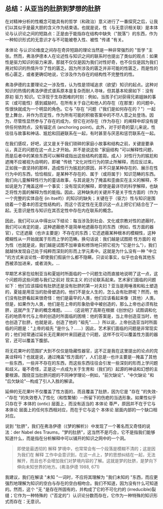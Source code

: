 ## 总结：从亚当的肚脐到梦想的肚脐

在对精神分析的性概念可能具有的哲学（和政治）意义进行了一番探究之后，让我们以其似乎是最大胆的含义作为结束语。也就是说，性（与无意识相关联）是本体论与认识论之间的短路点：正是由于能指存在结构中缺失（"脱落"）的东西，作为一种知识形式的无意识才与不可能被卷入性、被性 "传递 "有关。

本体论 与认识论维度之间存在奇异短路的理论当然是一种非常强烈的 "哲学 "主张。然而，弗洛伊德本人在论述性与知识之间的联系时也提出了类似的观点：如果性是驱力知识的驱力来源，那就不仅仅是因为我们对性好奇，也不仅仅是因为我们用对知识的热情升华了性的匮乏。因为所涉及的匮乏并非可能的性匮乏，而是性的核心匮乏，或者更确切地说，它涉及作为存在的结构性不完整性的性。

弗洛伊德的主要理论之一涉及性，认为性是领域追求（欲望）知识的起点。这种对知识的热情的弗洛伊德式谱系原本是复杂而耐人寻味，但其基本轮廓如下：没有 原初 驱力 知识。它浮现于生存困难的时刻：例如，当孩子们对获得兄弟姐妹的事实（或可能性）感到威胁时。在所有关于自己和他人的存在（在那里）的问题中，性很快就成为一个明显的角色。它与 "存在 "问题（"我们是如何存在的？"）一起登上舞台，并作为否定性，作为所有可能的积极答案中的不尽人意之处登场。因为，尽管性显然参与了存在的成为，但它在对存在（作为存在）的阐释中却没有提供任何依附点，没有锚定点 (anchoring point)。此外，对于好奇的婴儿来说，性往往与故事和神话、尴尬和回避联系在一起，有时甚至与厌恶和惩罚联系在一起。

在我们感叹，好吧，这又是关于我们琐碎的家庭小故事和结构之前，关键是要承认，真正的问题在这一点上才开始。并不是说这些 "家庭结构 "可以解释性问题，而是后者中的某些东西可以解释或指出这些结构的差距。成人）对性行为的尴尬和遮掩不应被视为自明的，即被 "传统 "文化对性行为的禁止所解释，而应反过来。正如我一直坚持的那样，造成性行为尴尬的原因，并不只是某种存在的、展示在性行为中的东西，恰恰相反，是某种不存在的、属于（或将属于）知识范畴的东西。我们向儿童解释性行为的童话故事，与其说是为了掩盖和歪曲实在主义的解释，不如说是为了掩盖这样一个事实：没有现实的解释，即使是最详尽的科学解释，也缺乏将性方面的解释为性的能指。因此，这种缺失的关键并不是关于性方面的（作为一个完整的实体自在 (in itself)）的知识的缺失；关键在于（驱力）性与知识是围绕着一个基本的否定性结构的，而这个否定性在无意识这一点上把它们结合在了一起。无意识是性与知识在其否定性中存在内在联系的概念。

因此，我们可以从中得出以下结论：每当涉及到社会、文化或宗教对性的遮蔽时，我们可以肯定的是，这种遮蔽绝不是简单地遮蔽存在的东西（例如，性方面的器官），它还遮蔽（也许主要是）不存在的东西；它还遮蔽某种根本的模糊性，这种模糊性从一开始就属于形而上学的范畴。换句话说：我们越是试图把 性方面的 视为性（也就是说，我们越是试图不加审查和修饰地只把它视为 "它是什么"），我们就越快发现自己处于纯粹而深刻的形而上学元素中。这就是为什么没有一种 "中立 "的方式来谈论性--即使我们假装什么都不隐瞒，只谈论事实，似乎也会有其他东西被添加进来，或者消失。...

早期艺术家在绘制亚当和夏娃时所面临的一个问题生动而直接地说明了这一点，这个问题将这些问题与我们之前对 现实主义 的讨论联系起来。艺术家们面临的问题如下：他们应该描绘有肚脐还是没有肚脐的第一对夫妇？亚当是用唾液和粘土塑造的，夏娃是用亚当的肋骨塑造的。他们不是女人生的，怎么会有肚脐呢？然而，他们没有肚脐看起来很奇怪：他们是最早的人类，他们应该看起来像（其他）人类。但是，如果作为人类，他们是在上帝的形象肋骨中被创造的，那么上帝也必须有肚脐，这就产生了新的概念难题。......（这说明了高斯在根据《创世纪》试图调和化石的地质年代与上帝的创造时所面临的困境：他的答案是，当上帝创造亚当时，他也创造了肚脐，也就是说，创造了他的 "祖先"......）所以说，上帝创造亚当时所面临的问题是："上帝的祖先 "是什么？......）因此，艺术家们面临的问题是非常现实的；他们经常通过延长无花果树叶来回避这个问题，这样不仅可以覆盖性方面的器官，还可以覆盖下腹部。

将无花果叶的范围扩大到不仅仅是隐藏性器官，这不正是我在这里提出的论点的完美诠释吗？也就是说，通过掩盖"性方面的"，人们总是--也许主要是--掩盖了其他一些东西，一些并不存在的东西，而这些东西往往会引发一些深刻的形而上学问题和歧义。毫不奇怪，正是这一点成为关于生育和（我们的）起源的神话和幻想的主要根源。围绕亚当肚脐问题的不同神学理论--例如，"前欠缺论"、"中欠缺论 "和 "后欠缺论"--构成了引人入胜的解读。

延伸的无花果叶不仅覆盖了性方面的，而且覆盖了肚脐，因为它是 "存在 "的失效--"存在 "的失效卷入了性化（和性繁殖）--所留下的伤疤的当选形象。如果性似乎只存在于 本体的 (ontic) 层面上，而没有适当的 本体论 尊严，原因并不在于它与 本体论 层面上的任何东西相对应，而在于它与这个 本体论 层面内部的一个缺口相对应。

说到 "肚脐"，我们在弗洛伊德（《梦的解析》）中发现了一个著名而又奇怪的说法：der Nabel des Traums，"梦的肚脐"，这当然不是巧合，它不是指我们能够知道什么，而是指在分析解释中可以铺开的知识之网中的一个洞。

> 即使是最透彻的 解释 梦境中，也常常会有一个段落是模糊不清的；这是因为我们在 解释 工作中会意识到，在这一点上，梦的思想纠结在一起，无法解开，而且也不会增加我们对梦境内容的了解。这就是梦的肚脐，是梦向下伸向未知世界的地方。(弗洛伊德 1988, 671)

我建议，我们在解读 "未知 "一词时，不应将其理解为 "我们未知的 "东西，而应更强烈地理解为知识的空白与存在的空白相吻合。我们不知道，因为没有什么可知道的。然而，这个 "无 "是存在所固有的，并构成了它的不可化约的 (irreducible)裂缝；它作为一种特殊的（"否定的"）认识论分数而存在，它作为一种特殊的知识形式而存在：无意识。



